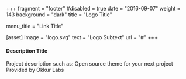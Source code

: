 +++
fragment = "footer"
#disabled = true
date = "2016-09-07"
weight = 143
background = "dark"
title = "Logo Title"

menu_title = "Link Title"

[asset]
  image = "logo.svg"
  text = "Logo Subtext"
  url = "#"
+++

#### Description Title

Project description such as:
Open source theme for your next project
Provided by Okkur Labs
